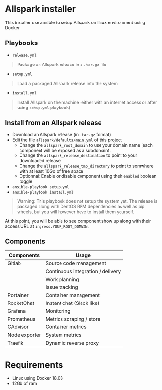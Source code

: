 # Allspark installer

This installer use ansible to setup Allspark on linux environment using Docker.

## Playbooks

- `release.yml`

> Package an Allspark release in a `.tar.gz` file

- `setup.yml`

> Load a packaged Allspark release into the system

- `install.yml`

> Install Allspark on the machine (either with an internet access or after using `setup.yml` playbook)


## Install from an Allspark release

- Download an Allspark release (in `.tar.gz` format)
- Edit the file `allspark/defaults/main.yml` of this project
  - Change the `allspark_root_domain` to use your domain name
    (each component will be exposed as a subdomain).
  - Change the `allspark_release_destination` to point to your downloaded release
  - Change the `allspark_release_tmp_directory` to point to somwhere with at least 10Go of free space
  - Optionnal: Enable or disable component using their `enabled` boolean toggle
- `ansible-playbook setup.yml`
- `ansible-playbook install.yml`

> Warning: This playbook does not setup the system yet. The release is packaged along with
CentOS RPM dependencies as well as pip wheels, but you will however have to install them yourself.

At this point, you will be able to see component show up along with their access URL
at `ingress.YOUR_ROOT_DOMAIN`.

## Components

| Components    | Usage                             |
| ------------- | --------------------------------- |
| Gitlab        | Source code management            |
|               | Continuous integration / delivery |
|               | Work planning                     |
|               | Issue tracking                    |
| Portainer     | Container management              |
| RocketChat    | Instant chat (Slack like)         |
| Grafana       | Monitoring                        |
| Prometheus    | Metrics scraping / store          |
| CAdvisor      | Container metrics                 |
| Node exporter | System metrics                    |
| Traefik       | Dynamic reverse proxy             |


# Requirements

- Linux using Docker 18.03
- 12Gb of ram
